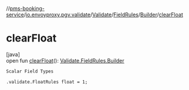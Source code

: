 //[pms-booking-service](../../../../../index.md)/[io.envoyproxy.pgv.validate](../../../index.md)/[Validate](../../index.md)/[FieldRules](../index.md)/[Builder](index.md)/[clearFloat](clear-float.md)

# clearFloat

[java]\
open fun [clearFloat](clear-float.md)(): [Validate.FieldRules.Builder](index.md)

```kotlin
Scalar Field Types

```
`.validate.FloatRules float = 1;`